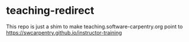 # teaching-redirect
This repo is just a shim to make teaching.software-carpentry.org point to https://swcarpentry.github.io/instructor-training


